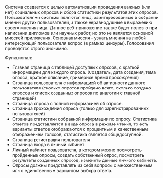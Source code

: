 Система создается с целью автоматизации проведения важных (или нет) социальных опросов и сбора статистики результатов этих опросов. Пользователями системы являются лица, заинтересованные в собрании мнений других пользователей, а также неравнодушные к выражению своего мнения лица. Данное веб-приложение так же будет полезно при написании дипломов или научных работ, но это не является основной миссией приложения. Основная миссия – узнать мнения на любой интересующий пользователя вопрос (в рамках цензуры). Голосования проводятся строго анонимно.

Функционал:

*	Главная страница с таблицей доступных опросов, с краткой информацией для каждого опроса. (Создатель, дата создания, тема опроса, краткое описание, примерное время прохождения)
*	Страница пользователя с информацией об активности данного пользователя (сколько опросов пройдено всего, сколько создано опросов и список созданных опросов по аналогии с главной страницей)
*	Страница опроса с полной информацией об опросе.
*	Страница прохождения опроса (только для зарегистрированных пользователей)
*	Страница статистики собранной информации по опросу. Статистика ответов представляется в виде опроса в режиме чтения, то есть варианты ответов отображаются с процентным и качественным отображением голосов, статистика является общедоступной. 
*	Страница регистрация пользователя
*	Страница входа в личный кабинет
*	Личный кабинет пользователя, в котором можно посмотреть пройденные опросы, создать собственный опрос, посмотреть результаты созданных опросов, изменить данные личного кабинета. 
*	Опросы должны представлять из себя вопросы с множественным или с единственным вариантом выбора ответа.
